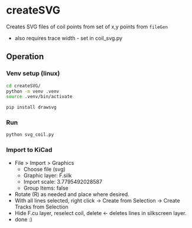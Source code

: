 # createSVG

Creates SVG files of coil points from set of x,y points from `fileGen`

- also requires trace width - set in coil_svg.py


## Operation

### Venv setup (linux)

```bash
cd createSVG/
python -m venv .venv
source .venv/bin/activate

pip install drawsvg
```

### Run 

```bash
python svg_coil.py
```

### Import to KiCad

- File > Import > Graphics
  - Choose file (svg)
  - Graphic layer: F.silk
  - Import scale: 3.7795492028587
  - Group Items: false
- Rotate (R) as needed and place where desired.
- With all lines selected, right click -> Create from Selection -> Create Tracks from Selection
- Hide F.cu layer, reselect coil, delete <- deletes lines in silkscreen layer.
- done :)

